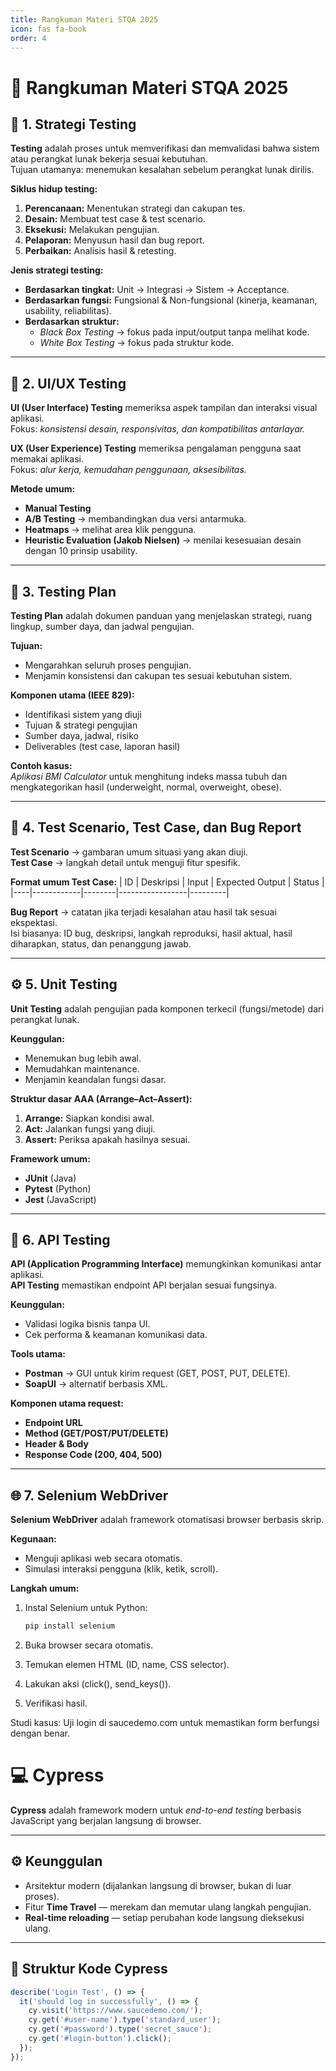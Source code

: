 ```yaml
---
title: Rangkuman Materi STQA 2025
icon: fas fa-book
order: 4
---
```


# 🧠 Rangkuman Materi STQA 2025

## 🧩 1. Strategi Testing
**Testing** adalah proses untuk memverifikasi dan memvalidasi bahwa sistem atau perangkat lunak bekerja sesuai kebutuhan.  
Tujuan utamanya: menemukan kesalahan sebelum perangkat lunak dirilis.

**Siklus hidup testing:**
1. **Perencanaan:** Menentukan strategi dan cakupan tes.  
2. **Desain:** Membuat test case & test scenario.  
3. **Eksekusi:** Melakukan pengujian.  
4. **Pelaporan:** Menyusun hasil dan bug report.  
5. **Perbaikan:** Analisis hasil & retesting.

**Jenis strategi testing:**
- **Berdasarkan tingkat:** Unit → Integrasi → Sistem → Acceptance.  
- **Berdasarkan fungsi:** Fungsional & Non-fungsional (kinerja, keamanan, usability, reliabilitas).  
- **Berdasarkan struktur:**  
  - *Black Box Testing* → fokus pada input/output tanpa melihat kode.  
  - *White Box Testing* → fokus pada struktur kode.  

---

## 🎨 2. UI/UX Testing
**UI (User Interface) Testing** memeriksa aspek tampilan dan interaksi visual aplikasi.  
Fokus: *konsistensi desain, responsivitas, dan kompatibilitas antarlayar.*

**UX (User Experience) Testing** memeriksa pengalaman pengguna saat memakai aplikasi.  
Fokus: *alur kerja, kemudahan penggunaan, aksesibilitas.*

**Metode umum:**
- **Manual Testing**
- **A/B Testing** → membandingkan dua versi antarmuka.  
- **Heatmaps** → melihat area klik pengguna.  
- **Heuristic Evaluation (Jakob Nielsen)** → menilai kesesuaian desain dengan 10 prinsip usability.

---

## 🧾 3. Testing Plan
**Testing Plan** adalah dokumen panduan yang menjelaskan strategi, ruang lingkup, sumber daya, dan jadwal pengujian.

**Tujuan:**
- Mengarahkan seluruh proses pengujian.
- Menjamin konsistensi dan cakupan tes sesuai kebutuhan sistem.

**Komponen utama (IEEE 829):**
- Identifikasi sistem yang diuji  
- Tujuan & strategi pengujian  
- Sumber daya, jadwal, risiko  
- Deliverables (test case, laporan hasil)

**Contoh kasus:**  
*Aplikasi BMI Calculator* untuk menghitung indeks massa tubuh dan mengkategorikan hasil (underweight, normal, overweight, obese).

---

## 🧠 4. Test Scenario, Test Case, dan Bug Report
**Test Scenario** → gambaran umum situasi yang akan diuji.  
**Test Case** → langkah detail untuk menguji fitur spesifik.

**Format umum Test Case:**
| ID | Deskripsi | Input | Expected Output | Status |
|----|------------|--------|-----------------|---------|

**Bug Report** → catatan jika terjadi kesalahan atau hasil tak sesuai ekspektasi.  
Isi biasanya: ID bug, deskripsi, langkah reproduksi, hasil aktual, hasil diharapkan, status, dan penanggung jawab.

---

## ⚙️ 5. Unit Testing
**Unit Testing** adalah pengujian pada komponen terkecil (fungsi/metode) dari perangkat lunak.

**Keunggulan:**
- Menemukan bug lebih awal.  
- Memudahkan maintenance.  
- Menjamin keandalan fungsi dasar.

**Struktur dasar AAA (Arrange–Act–Assert):**
1. **Arrange:** Siapkan kondisi awal.  
2. **Act:** Jalankan fungsi yang diuji.  
3. **Assert:** Periksa apakah hasilnya sesuai.

**Framework umum:**
- **JUnit** (Java)  
- **Pytest** (Python)  
- **Jest** (JavaScript)

---

## 🔗 6. API Testing
**API (Application Programming Interface)** memungkinkan komunikasi antar aplikasi.  
**API Testing** memastikan endpoint API berjalan sesuai fungsinya.

**Keunggulan:**
- Validasi logika bisnis tanpa UI.  
- Cek performa & keamanan komunikasi data.

**Tools utama:**
- **Postman** → GUI untuk kirim request (GET, POST, PUT, DELETE).  
- **SoapUI** → alternatif berbasis XML.

**Komponen utama request:**
- **Endpoint URL**  
- **Method (GET/POST/PUT/DELETE)**  
- **Header & Body**  
- **Response Code (200, 404, 500)**

---

## 🌐 7. Selenium WebDriver
**Selenium WebDriver** adalah framework otomatisasi browser berbasis skrip.

**Kegunaan:**
- Menguji aplikasi web secara otomatis.  
- Simulasi interaksi pengguna (klik, ketik, scroll).

**Langkah umum:**
1. Instal Selenium untuk Python:  
   ```bash
   pip install selenium
2. Buka browser secara otomatis.

3. Temukan elemen HTML (ID, name, CSS selector).

4. Lakukan aksi (click(), send_keys()).

5. Verifikasi hasil.

Studi kasus:
Uji login di saucedemo.com
untuk memastikan form berfungsi dengan benar.

# 💻 Cypress

**Cypress** adalah framework modern untuk *end-to-end testing* berbasis JavaScript yang berjalan langsung di browser.

---

## ⚙️ Keunggulan
- Arsitektur modern (dijalankan langsung di browser, bukan di luar proses).
- Fitur **Time Travel** — merekam dan memutar ulang langkah pengujian.
- **Real-time reloading** — setiap perubahan kode langsung dieksekusi ulang.

---

## 🧱 Struktur Kode Cypress

```js
describe('Login Test', () => {
  it('should log in successfully', () => {
    cy.visit('https://www.saucedemo.com/');
    cy.get('#user-name').type('standard_user');
    cy.get('#password').type('secret_sauce');
    cy.get('#login-button').click();
  });
});